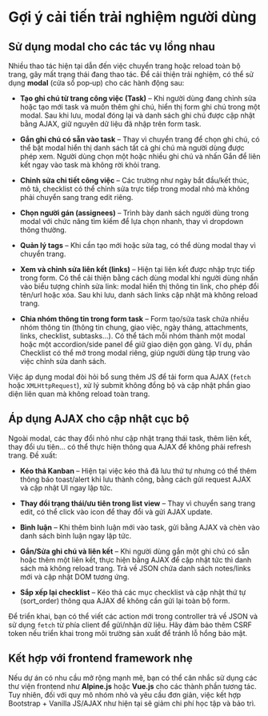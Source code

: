# Gợi ý cải tiến trải nghiệm người dùng

## Sử dụng modal cho các tác vụ lồng nhau

Nhiều thao tác hiện tại dẫn đến việc chuyển trang hoặc reload toàn bộ trang, gây mất trạng thái đang thao tác. Để cải thiện trải nghiệm, có thể sử dụng **modal** (cửa sổ pop‑up) cho các hành động sau:

* **Tạo ghi chú từ trang công việc (Task)** – Khi người dùng đang chỉnh sửa hoặc tạo mới task và muốn thêm ghi chú, hiển thị form ghi chú trong một modal. Sau khi lưu, modal đóng lại và danh sách ghi chú được cập nhật bằng AJAX, giữ nguyên dữ liệu đã nhập trên form task.
* **Gắn ghi chú có sẵn vào task** – Thay vì chuyển trang để chọn ghi chú, có thể bật modal hiển thị danh sách tất cả ghi chú mà người dùng được phép xem. Người dùng chọn một hoặc nhiều ghi chú và nhấn Gắn để liên kết ngay vào task mà không rời khỏi trang.
* **Chỉnh sửa chi tiết công việc** – Các trường như ngày bắt đầu/kết thúc, mô tả, checklist có thể chỉnh sửa trực tiếp trong modal nhỏ mà không phải chuyển sang trang edit riêng.
* **Chọn người gán (assignees)** – Trình bày danh sách người dùng trong modal với chức năng tìm kiếm để lựa chọn nhanh, thay vì dropdown thông thường.
* **Quản lý tags** – Khi cần tạo mới hoặc sửa tag, có thể dùng modal thay vì chuyển trang.

* **Xem và chỉnh sửa liên kết (links)** – Hiện tại liên kết được nhập trực tiếp trong form. Có thể cải thiện bằng cách dùng modal khi người dùng nhấn vào biểu tượng chỉnh sửa link: modal hiển thị thông tin link, cho phép đổi tên/url hoặc xóa. Sau khi lưu, danh sách links cập nhật mà không reload trang.

* **Chia nhóm thông tin trong form task** – Form tạo/sửa task chứa nhiều nhóm thông tin (thông tin chung, giao việc, ngày tháng, attachments, links, checklist, subtasks...). Có thể tách mỗi nhóm thành một modal hoặc một accordion/side panel để giữ giao diện gọn gàng. Ví dụ, phần Checklist có thể mở trong modal riêng, giúp người dùng tập trung vào việc chỉnh sửa danh sách.

Việc áp dụng modal đòi hỏi bổ sung thêm JS để tải form qua AJAX (`fetch` hoặc `XMLHttpRequest`), xử lý submit không đồng bộ và cập nhật phần giao diện liên quan mà không reload toàn trang.

## Áp dụng AJAX cho cập nhật cục bộ

Ngoài modal, các thay đổi nhỏ như cập nhật trạng thái task, thêm liên kết, thay đổi ưu tiên… có thể thực hiện thông qua AJAX để không phải refresh trang. Đề xuất:

* **Kéo thả Kanban** – Hiện tại việc kéo thả đã lưu thứ tự nhưng có thể thêm thông báo toast/alert khi lưu thành công, bằng cách gửi request AJAX và cập nhật UI ngay lập tức.
* **Thay đổi trạng thái/ưu tiên trong list view** – Thay vì chuyển sang trang edit, có thể click vào icon để thay đổi và gửi AJAX update.
* **Bình luận** – Khi thêm bình luận mới vào task, gửi bằng AJAX và chèn vào danh sách bình luận ngay lập tức.

* **Gắn/Sửa ghi chú và liên kết** – Khi người dùng gắn một ghi chú có sẵn hoặc thêm một liên kết, thực hiện bằng AJAX để cập nhật tức thì danh sách mà không reload trang. Trả về JSON chứa danh sách notes/links mới và cập nhật DOM tương ứng.

* **Sắp xếp lại checklist** – Kéo thả các mục checklist và cập nhật thứ tự (sort_order) thông qua AJAX để không cần gửi lại toàn bộ form.

Để triển khai, bạn có thể viết các action mới trong controller trả về JSON và sử dụng `fetch` từ phía client để gửi/nhận dữ liệu. Hãy đảm bảo thêm CSRF token nếu triển khai trong môi trường sản xuất để tránh lỗ hổng bảo mật.

## Kết hợp với frontend framework nhẹ

Nếu dự án có nhu cầu mở rộng mạnh mẽ, bạn có thể cân nhắc sử dụng các thư viện frontend như **Alpine.js** hoặc **Vue.js** cho các thành phần tương tác. Tuy nhiên, đối với quy mô nhóm nhỏ và yêu cầu đơn giản, việc kết hợp Bootstrap + Vanilla JS/AJAX như hiện tại sẽ giảm chi phí học tập và bảo trì.
